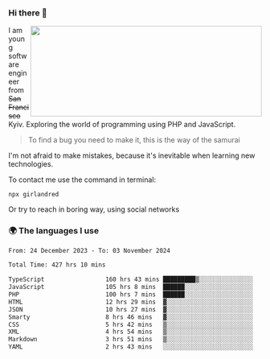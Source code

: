 ### Hi there 👋  

<img align='right' src="https://github-readme-stats.vercel.app/api?username=girlandred&count_private=true&show_icons=true&include_all_commits=true&hide_rank=true&hide_title=true&theme=buefy&card_width=300" width=460 height=180>


I am young software engineer from ~~San Francisco~~ Kyiv. Exploring the world of programming using PHP and JavaScript.


> To find a bug you need to make it, this is the way of the samurai



I'm not afraid to make mistakes, because it's inevitable when learning new technologies.

To contact me use the command in terminal:

```
npx girlandred
```

Or try to reach in boring way, using social networks


### 🌍 The languages I use

<!--START_SECTION:waka-->

```txt
From: 24 December 2023 - To: 03 November 2024

Total Time: 427 hrs 10 mins

TypeScript                 160 hrs 43 mins █████████▒░░░░░░░░░░░░░░░   37.62 %
JavaScript                 105 hrs 8 mins  ██████░░░░░░░░░░░░░░░░░░░   24.61 %
PHP                        100 hrs 7 mins  ██████░░░░░░░░░░░░░░░░░░░   23.43 %
HTML                       12 hrs 29 mins  ▓░░░░░░░░░░░░░░░░░░░░░░░░   02.92 %
JSON                       10 hrs 27 mins  ▓░░░░░░░░░░░░░░░░░░░░░░░░   02.45 %
Smarty                     8 hrs 46 mins   ▓░░░░░░░░░░░░░░░░░░░░░░░░   02.05 %
CSS                        5 hrs 42 mins   ▒░░░░░░░░░░░░░░░░░░░░░░░░   01.34 %
XML                        4 hrs 54 mins   ▒░░░░░░░░░░░░░░░░░░░░░░░░   01.15 %
Markdown                   3 hrs 51 mins   ▒░░░░░░░░░░░░░░░░░░░░░░░░   00.90 %
YAML                       2 hrs 43 mins   ░░░░░░░░░░░░░░░░░░░░░░░░░   00.64 %
```

<!--END_SECTION:waka-->
